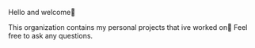 Hello and welcome💛

This organization contains my personal projects that ive worked on🤩
Feel free to ask any questions.
